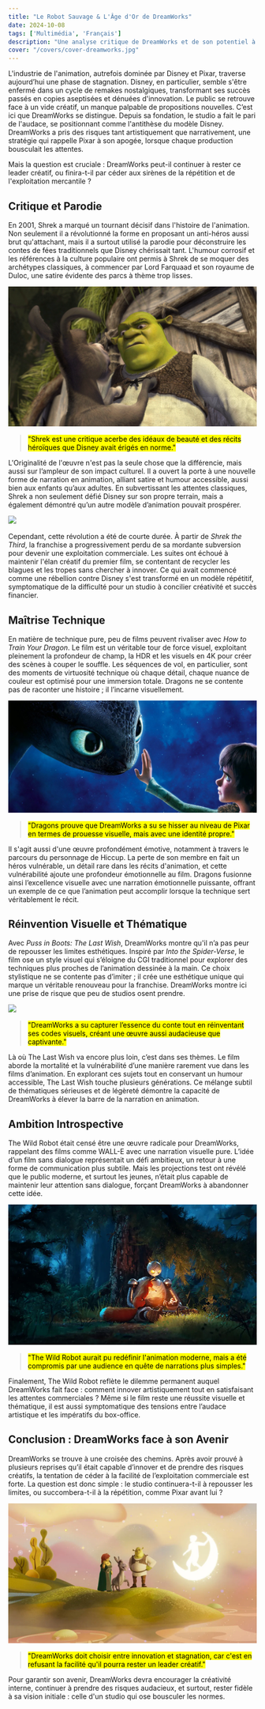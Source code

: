 ```yaml
---
title: "Le Robot Sauvage & L'Âge d'Or de DreamWorks"  
date: 2024-10-08  
tags: ['Multimédia', 'Français']  
description: "Une analyse critique de DreamWorks et de son potentiel à rester un leader créatif dans l'animation."  
cover: "/covers/cover-dreamworks.jpg"  
---
```


L'industrie de l'animation, autrefois dominée par Disney et Pixar, traverse aujourd’hui une phase de stagnation. Disney, en particulier, semble s'être enfermé dans un cycle de remakes nostalgiques, transformant ses succès passés en copies aseptisées et dénuées d'innovation. Le public se retrouve face à un vide créatif, un manque palpable de propositions nouvelles. C’est ici que DreamWorks se distingue. Depuis sa fondation, le studio a fait le pari de l'audace, se positionnant comme l'antithèse du modèle Disney. DreamWorks a pris des risques tant artistiquement que narrativement, une stratégie qui rappelle Pixar à son apogée, lorsque chaque production bousculait les attentes.

Mais la question est cruciale : DreamWorks peut-il continuer à rester ce leader créatif, ou finira-t-il par céder aux sirènes de la répétition et de l'exploitation mercantile ?


## Critique et Parodie

En 2001, Shrek a marqué un tournant décisif dans l'histoire de l'animation. Non seulement il a révolutionné la forme en proposant un anti-héros aussi brut qu'attachant, mais il a surtout utilisé la parodie pour déconstruire les contes de fées traditionnels que Disney chérissait tant. L'humour corrosif et les références à la culture populaire ont permis à Shrek de se moquer des archétypes classiques, à commencer par Lord Farquaad et son royaume de Duloc, une satire évidente des parcs à thème trop lisses.

![](image-109.png)

> <mark>"Shrek est une critique acerbe des idéaux de beauté et des récits héroïques que Disney avait érigés en norme."</mark>

L'Originalité de l'œuvre n'est pas la seule chose que la différencie, mais aussi sur l’ampleur de son impact culturel. Il a ouvert la porte à une nouvelle forme de narration en animation, alliant satire et humour accessible, aussi bien aux enfants qu’aux adultes. En subvertissant les attentes classiques, Shrek a non seulement défié Disney sur son propre terrain, mais a également démontré qu’un autre modèle d’animation pouvait prospérer.

![](image-113.png)

Cependant, cette révolution a été de courte durée. À partir de *Shrek the Third*, la franchise a progressivement perdu de sa mordante subversion pour devenir une exploitation commerciale. Les suites ont échoué à maintenir l'élan créatif du premier film, se contentant de recycler les blagues et les tropes sans chercher à innover. Ce qui avait commencé comme une rébellion contre Disney s'est transformé en un modèle répétitif, symptomatique de la difficulté pour un studio à concilier créativité et succès financier.


## Maîtrise Technique

En matière de technique pure, peu de films peuvent rivaliser avec *How to Train Your Dragon*. Le film est un véritable tour de force visuel, exploitant pleinement la profondeur de champ, la HDR et les visuels en 4K pour créer des scènes à couper le souffle. Les séquences de vol, en particulier, sont des moments de virtuosité technique où chaque détail, chaque nuance de couleur est optimisé pour une immersion totale. Dragons ne se contente pas de raconter une histoire ; il l’incarne visuellement.

![](image-111.png)

> <mark>"Dragons prouve que DreamWorks a su se hisser au niveau de Pixar en termes de prouesse visuelle, mais avec une identité propre."</mark>

Il s'agit aussi d'une œuvre profondément émotive, notamment à travers le parcours du personnage de Hiccup. La perte de son membre en fait un héros vulnérable, un détail rare dans les récits d'animation, et cette vulnérabilité ajoute une profondeur émotionnelle au film. Dragons fusionne ainsi l’excellence visuelle avec une narration émotionnelle puissante, offrant un exemple de ce que l’animation peut accomplir lorsque la technique sert véritablement le récit.


## Réinvention Visuelle et Thématique

Avec *Puss in Boots: The Last Wish*, DreamWorks montre qu'il n’a pas peur de repousser les limites esthétiques. Inspiré par *Into the Spider-Verse*, le film ose un style visuel qui s’éloigne du CGI traditionnel pour explorer des techniques plus proches de l’animation dessinée à la main. Ce choix stylistique ne se contente pas d’imiter ; il crée une esthétique unique qui marque un véritable renouveau pour la franchise. DreamWorks montre ici une prise de risque que peu de studios osent prendre.

![](image-113.png)

> <mark>"DreamWorks a su capturer l’essence du conte tout en réinventant ses codes visuels, créant une œuvre aussi audacieuse que captivante."</mark>

Là où The Last Wish va encore plus loin, c’est dans ses thèmes. Le film aborde la mortalité et la vulnérabilité d’une manière rarement vue dans les films d’animation. En explorant ces sujets tout en conservant un humour accessible, The Last Wish touche plusieurs générations. Ce mélange subtil de thématiques sérieuses et de légèreté démontre la capacité de DreamWorks à élever la barre de la narration en animation.


## Ambition Introspective

The Wild Robot était censé être une œuvre radicale pour DreamWorks, rappelant des films comme WALL-E avec une narration visuelle pure. L’idée d’un film sans dialogue représentait un défi ambitieux, un retour à une forme de communication plus subtile. Mais les projections test ont révélé que le public moderne, et surtout les jeunes, n’était plus capable de maintenir leur attention sans dialogue, forçant DreamWorks à abandonner cette idée.

![](image-114.png)

> <mark>"The Wild Robot aurait pu redéfinir l'animation moderne, mais a été compromis par une audience en quête de narrations plus simples."</mark>

Finalement, The Wild Robot reflète le dilemme permanent auquel DreamWorks fait face : comment innover artistiquement tout en satisfaisant les attentes commerciales ? Même si le film reste une réussite visuelle et thématique, il est aussi symptomatique des tensions entre l’audace artistique et les impératifs du box-office.


## Conclusion : DreamWorks face à son Avenir

DreamWorks se trouve à une croisée des chemins. Après avoir prouvé à plusieurs reprises qu’il était capable d’innover et de prendre des risques créatifs, la tentation de céder à la facilité de l’exploitation commerciale est forte. La question est donc simple : le studio continuera-t-il à repousser les limites, ou succombera-t-il à la répétition, comme Pixar avant lui ?

![](image-116.png)

> <mark>"DreamWorks doit choisir entre innovation et stagnation, car c'est en refusant la facilité qu'il pourra rester un leader créatif."</mark>

Pour garantir son avenir, DreamWorks devra encourager la créativité interne, continuer à prendre des risques audacieux, et surtout, rester fidèle à sa vision initiale : celle d'un studio qui ose bousculer les normes.
